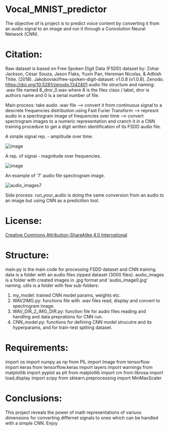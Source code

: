 # Vocal_MNIST_predictor
The objective of is project is to predict voice content by converting it from an audio signal to an image and run it through a Convolution Neural Network (CNN).

# Citation:
Raw dataset is based on Free Spoken Digit Data (FSDD) dataset by: Zohar Jackson, César Souza, Jason Flaks, Yuxin Pan, Hereman Nicolas, & Adhish Thite. (2018).
Jakobovski/free-spoken-digit-dataset: v1.0.8 (v1.0.8). Zenodo. https://doi.org/10.5281/zenodo.1342401
audio file structure and naming: .wav file named 8_dror_0.wav where 8 is the files class / label, dror is authors name and 0 is a serial number of file.

Main process: take audio .wav file --> convert it from continuous signal to a descrete frequencies distribution using Fast Furier Transform --> represnt audio in a spectrogram image of frequencies over time --> convert spectrogram images to a numeric representation and cranch it in a CNN training procedure to get a digit written identification of its FSDD audio file.

A simple signal rep. - amplitude over time.

![image](https://user-images.githubusercontent.com/88071463/137537345-6af4142f-17cf-4d52-9a5f-488b06beaaad.png)

A rep. of signal - magnitude over frequencies.

![image](https://user-images.githubusercontent.com/88071463/137537249-db3b7218-382f-4616-bdf6-589e82fdea40.png)

An example of '7' audio file spectrogram image.

![audio_images7](https://user-images.githubusercontent.com/88071463/137536118-c57d4905-8881-4424-8f32-2cb446d73710.jpg)

Side process: run_your_audio is doing the same conversion from an audio to an image but using CNN as a predicition tool.

# License:
[Creative Commons Attribution-ShareAlike 4.0 International](https://creativecommons.org/licenses/by-sa/4.0/)

# Structure:
main.py is the main code for processing FSDD dataset and CNN training.
data is a folder with an audio files zipped dataset (3000 files).
audio_images is a folder with created images in .jpg format and 'audio_image0.jpg' naming.
utils is a folder with few sub-folders:
1. my_model: trained CNN model params, weights etc.
2. WAV2IMG.py: functions file with .wav files read, display and convert to spectrogram image.
3. WAV_DIR_2_IMG_DIR.py: function file for audio files reading and handling and data preprations for CNN run.
4. CNN_model.py: functions for defining CNN model strucutre and its hyperparams, and for train-test spliting dataset.

# Requirements:
import os
import numpy as np
from PIL import Image
from tensorflow import keras
from tensorflow.keras import layers
import warnings
from matplotlib import pyplot as plt
from matplotlib import cm
from librosa import load,display
import scipy
from sklearn.preprocessing import MinMaxScaler

# Conclusions:
This project reveals the power of math representations of variuos dimensions for converting differnet signals to ones which can be handled with a simple CNN. 
Enjoy
